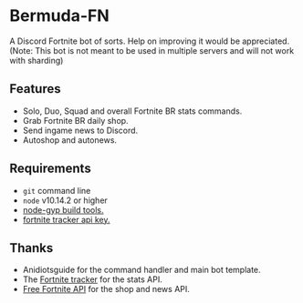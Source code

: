 # Bermuda-FN
A Discord Fortnite bot of sorts. Help on improving it would be appreciated.
(Note: This bot is not meant to be used in multiple servers and will not work with sharding)

## Features
- Solo, Duo, Squad and overall Fortnite BR stats commands.
- Grab Fortnite BR daily shop.
- Send ingame news to Discord.
- Autoshop and autonews.

## Requirements
- `git` command line
- `node` v10.14.2 or higher
- [node-gyp build tools.](https://github.com/nodejs/node-gyp)
- [fortnite tracker api key.](https://fortnitetracker.com/site-api)

## Thanks
- Anidiotsguide for the command handler and main bot template.
- The [Fortnite tracker](https://fortnitetracker.com) for the stats API.
- [Free Fortnite API](https://fortniteapi.com/) for the shop and news API.
